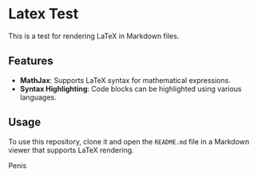 # Latex Test
This is a test for rendering LaTeX in Markdown files.

## Features
- **MathJax**: Supports LaTeX syntax for mathematical expressions.
- **Syntax Highlighting**: Code blocks can be highlighted using various languages.

## Usage
To use this repository, clone it and open the `README.md` file in a Markdown viewer that supports LaTeX rendering.

Penis